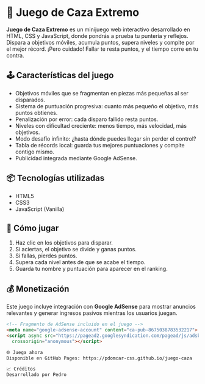 # 🎯 Juego de Caza Extremo

**Juego de Caza Extremo** es un minijuego web interactivo desarrollado en HTML, CSS y JavaScript, donde pondrás a prueba tu puntería y reflejos. Dispara a objetivos móviles, acumula puntos, supera niveles y compite por el mejor récord. ¡Pero cuidado! Fallar te resta puntos, y el tiempo corre en tu contra.

## 🕹️ Características del juego

- Objetivos móviles que se fragmentan en piezas más pequeñas al ser disparados.
- Sistema de puntuación progresiva: cuanto más pequeño el objetivo, más puntos obtienes.
- Penalización por error: cada disparo fallido resta puntos.
- Niveles con dificultad creciente: menos tiempo, más velocidad, más objetivos.
- Modo desafío infinito: ¿hasta dónde puedes llegar sin perder el control?
- Tabla de récords local: guarda tus mejores puntuaciones y compite contigo mismo.
- Publicidad integrada mediante Google AdSense.

## 📦 Tecnologías utilizadas

- HTML5
- CSS3
- JavaScript (Vanilla)

## 🚀 Cómo jugar

1. Haz clic en los objetivos para disparar.
2. Si aciertas, el objetivo se divide y ganas puntos.
3. Si fallas, pierdes puntos.
4. Supera cada nivel antes de que se acabe el tiempo.
5. Guarda tu nombre y puntuación para aparecer en el ranking.

## 💰 Monetización

Este juego incluye integración con **Google AdSense** para mostrar anuncios relevantes y generar ingresos pasivos mientras los usuarios juegan.

```html
<!-- Fragmento de AdSense incluido en el juego -->
<meta name="google-adsense-account" content="ca-pub-8675038783532217">
<script async src="https://pagead2.googlesyndication.com/pagead/js/adsbygoogle.js?client=ca-pub-8675038783532217"
  crossorigin="anonymous"></script>

🌐 Juega ahora
Disponible en GitHub Pages: https://pdomcar-css.github.io/juego-caza

📈 Créditos
Desarrollado por Pedro
